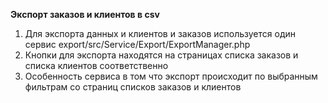 **Экспорт заказов и клиентов в csv**

1. Для экспорта данных и клиентов и заказов используется один сервис export/src/Service/Export/ExportManager.php 
2. Кнопки для экспорта находятся на страницах списка заказов и списка клиентов соответственно
3. Особенность сервиса в том что экспорт происходит по выбранным фильтрам со страниц списков заказов и клиентов
